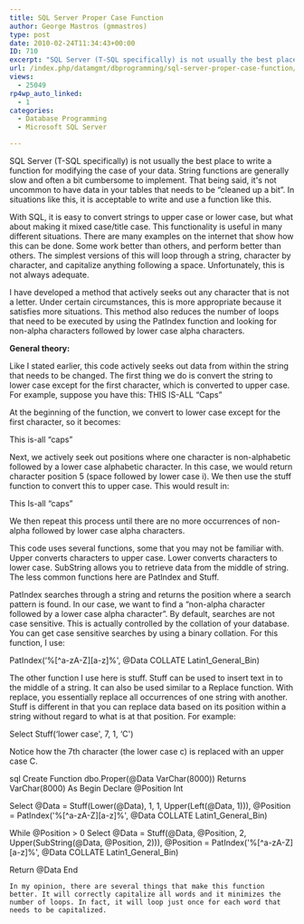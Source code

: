 ```yaml
---
title: SQL Server Proper Case Function
author: George Mastros (gmmastros)
type: post
date: 2010-02-24T11:34:43+00:00
ID: 710
excerpt: "SQL Server (T-SQL specifically) is not usually the best place to write a function for modifying the case of your data. String functions are generally slow and often a bit cumbersome to implement.  That being said, it's not uncommon to have data in your&hellip;"
url: /index.php/datamgmt/dbprogramming/sql-server-proper-case-function/
views:
  - 25049
rp4wp_auto_linked:
  - 1
categories:
  - Database Programming
  - Microsoft SQL Server

---
```

SQL Server (T-SQL specifically) is not usually the best place to write a function for modifying the case of your data. String functions are generally slow and often a bit cumbersome to implement. That being said, it's not uncommon to have data in your tables that needs to be “cleaned up a bit”. In situations like this, it is acceptable to write and use a function like this.

With SQL, it is easy to convert strings to upper case or lower case, but what about making it mixed case/title case. This functionality is useful in many different situations. There are many examples on the internet that show how this can be done. Some work better than others, and perform better than others. The simplest versions of this will loop through a string, character by character, and capitalize anything following a space. Unfortunately, this is not always adequate.

I have developed a method that actively seeks out any character that is not a letter. Under certain circumstances, this is more appropriate because it satisfies more situations. This method also reduces the number of loops that need to be executed by using the PatIndex function and looking for non-alpha characters followed by lower case alpha characters.

**General theory:**

Like I stated earlier, this code actively seeks out data from within the string that needs to be changed. The first thing we do is convert the string to lower case except for the first character, which is converted to upper case. For example, suppose you have this: THIS IS-ALL “Caps”

At the beginning of the function, we convert to lower case except for the first character, so it becomes:

This is-all “caps”

Next, we actively seek out positions where one character is non-alphabetic followed by a lower case alphabetic character. In this case, we would return character position 5 (space followed by lower case i). We then use the stuff function to convert this to upper case. This would result in:

This Is-all “caps”

We then repeat this process until there are no more occurrences of non-alpha followed by lower case alpha characters.

This code uses several functions, some that you may not be familiar with. Upper converts characters to upper case. Lower converts characters to lower case. SubString allows you to retrieve data from the middle of string. The less common functions here are PatIndex and Stuff.

PatIndex searches through a string and returns the position where a search pattern is found. In our case, we want to find a “non-alpha character followed by a lower case alpha character”. By default, searches are not case sensitive. This is actually controlled by the collation of your database. You can get case sensitive searches by using a binary collation. For this function, I use:

PatIndex(&#8216;%\[^a-zA-Z\]\[a-z\]%', @Data COLLATE Latin1\_General\_Bin)

The other function I use here is stuff. Stuff can be used to insert text in to the middle of a string. It can also be used similar to a Replace function. With replace, you essentially replace all occurrences of one string with another. Stuff is different in that you can replace data based on its position within a string without regard to what is at that position. For example:

Select Stuff(&#8216;lower case', 7, 1, &#8216;C')

Notice how the 7th character (the lower case c) is replaced with an upper case C.

sql
Create Function dbo.Proper(@Data VarChar(8000))
Returns VarChar(8000)
As
Begin
  Declare @Position Int

  Select @Data = Stuff(Lower(@Data), 1, 1, Upper(Left(@Data, 1))),
         @Position = PatIndex('%[^a-zA-Z][a-z]%', @Data COLLATE Latin1_General_Bin)

  While @Position > 0
    Select @Data = Stuff(@Data, @Position, 2, Upper(SubString(@Data, @Position, 2))),
           @Position = PatIndex('%[^a-zA-Z][a-z]%', @Data COLLATE Latin1_General_Bin)

  Return @Data
End
```
In my opinion, there are several things that make this function better. It will correctly capitalize all words and it minimizes the number of loops. In fact, it will loop just once for each word that needs to be capitalized.